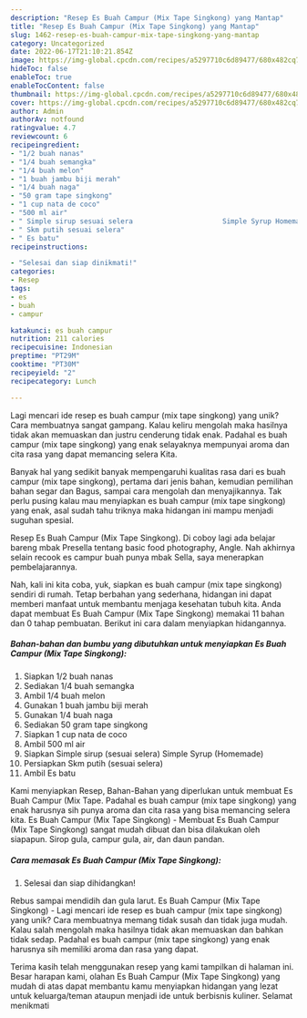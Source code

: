 ```yaml
---
description: "Resep Es Buah Campur (Mix Tape Singkong) yang Mantap"
title: "Resep Es Buah Campur (Mix Tape Singkong) yang Mantap"
slug: 1462-resep-es-buah-campur-mix-tape-singkong-yang-mantap
category: Uncategorized
date: 2022-06-17T21:10:21.854Z
image: https://img-global.cpcdn.com/recipes/a5297710c6d89477/680x482cq70/es-buah-campur-mix-tape-singkong-foto-resep-utama.jpg
hideToc: false
enableToc: true
enableTocContent: false
thumbnail: https://img-global.cpcdn.com/recipes/a5297710c6d89477/680x482cq70/es-buah-campur-mix-tape-singkong-foto-resep-utama.jpg
cover: https://img-global.cpcdn.com/recipes/a5297710c6d89477/680x482cq70/es-buah-campur-mix-tape-singkong-foto-resep-utama.jpg
author: Admin
authorAv: notfound
ratingvalue: 4.7
reviewcount: 6
recipeingredient:
- "1/2 buah nanas"
- "1/4 buah semangka"
- "1/4 buah melon"
- "1 buah jambu biji merah"
- "1/4 buah naga"
- "50 gram tape singkong"
- "1 cup nata de coco"
- "500 ml air"
- " Simple sirup sesuai selera                      Simple Syrup Homemade"
- " Skm putih sesuai selera"
- " Es batu"
recipeinstructions:

- "Selesai dan siap dinikmati!"
categories:
- Resep
tags:
- es
- buah
- campur

katakunci: es buah campur 
nutrition: 211 calories
recipecuisine: Indonesian
preptime: "PT29M"
cooktime: "PT30M"
recipeyield: "2"
recipecategory: Lunch

---
```





Lagi mencari ide resep es buah campur (mix tape singkong) yang unik? Cara membuatnya sangat gampang. Kalau keliru mengolah maka hasilnya tidak akan memuaskan dan justru cenderung tidak enak. Padahal es buah campur (mix tape singkong) yang enak selayaknya mempunyai aroma dan cita rasa yang dapat memancing selera Kita.





Banyak hal yang sedikit banyak mempengaruhi kualitas rasa dari es buah campur (mix tape singkong), pertama dari jenis bahan, kemudian pemilihan bahan segar dan Bagus, sampai cara mengolah dan menyajikannya. Tak perlu pusing kalau mau menyiapkan es buah campur (mix tape singkong) yang enak,      asal sudah tahu triknya maka hidangan ini mampu menjadi suguhan spesial.














Resep Es Buah Campur (Mix Tape Singkong). Di coboy lagi ada belajar bareng mbak Presella tentang basic food photography, Angle. Nah akhirnya selain recook es campur buah punya mbak Sella, saya menerapkan pembelajarannya.






Nah, kali ini kita coba, yuk, siapkan es buah campur (mix tape singkong) sendiri di rumah. Tetap berbahan yang sederhana, hidangan ini dapat memberi manfaat untuk membantu menjaga kesehatan tubuh kita. Anda dapat membuat Es Buah Campur (Mix Tape Singkong) memakai 11 bahan dan 0 tahap pembuatan. Berikut ini cara dalam menyiapkan hidangannya.

<!--inarticleads1-->

##### Bahan-bahan dan bumbu yang dibutuhkan untuk menyiapkan Es Buah Campur (Mix Tape Singkong):

1. Siapkan 1/2 buah nanas
1. Sediakan 1/4 buah semangka
1. Ambil 1/4 buah melon
1. Gunakan 1 buah jambu biji merah
1. Gunakan 1/4 buah naga
1. Sediakan 50 gram tape singkong
1. Siapkan 1 cup nata de coco
1. Ambil 500 ml air
1. Siapkan  Simple sirup (sesuai selera)                      Simple Syrup (Homemade)
1. Persiapkan  Skm putih (sesuai selera)
1. Ambil  Es batu


Kami menyiapkan Resep, Bahan-Bahan yang diperlukan untuk membuat Es Buah Campur (Mix Tape. Padahal es buah campur (mix tape singkong) yang enak harusnya sih punya aroma dan cita rasa yang bisa memancing selera kita. Es Buah Campur (Mix Tape Singkong) - Membuat Es Buah Campur (Mix Tape Singkong) sangat mudah dibuat dan bisa dilakukan oleh siapapun. Sirop gula, campur gula, air, dan daun pandan. 

<!--inarticleads2-->

##### Cara memasak Es Buah Campur (Mix Tape Singkong):


1. Selesai dan siap dihidangkan!

Rebus sampai mendidih dan gula larut. Es Buah Campur (Mix Tape Singkong) - Lagi mencari ide resep es buah campur (mix tape singkong) yang unik? Cara membuatnya memang tidak susah dan tidak juga mudah. Kalau salah mengolah maka hasilnya tidak akan memuaskan dan bahkan tidak sedap. Padahal es buah campur (mix tape singkong) yang enak harusnya sih memiliki aroma dan rasa yang dapat. 

Terima kasih telah menggunakan resep yang kami tampilkan di halaman ini. Besar harapan kami, olahan Es Buah Campur (Mix Tape Singkong) yang mudah di atas dapat membantu kamu menyiapkan hidangan yang lezat untuk keluarga/teman ataupun menjadi ide untuk berbisnis kuliner. Selamat menikmati
